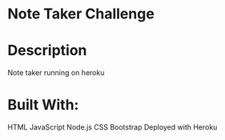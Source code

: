 # Note Taker Challenge

# Description 
Note taker running on heroku

# Built With: 
HTML
JavaScript
Node.js
CSS
Bootstrap
Deployed with Heroku